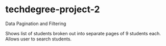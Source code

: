 # techdegree-project-2

Data Pagination and Filtering

Shows list of students broken out into separate pages of 9 students each. 
Allows user to search students.
 
